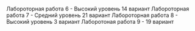 Лабороторная работа 6 - Высокий уровень 14 вариант
Лабороторная работа 7 - Средний уровень 21 вариант
Лабороторная работа 8 - Высокий уровень 3 вариант
Лаборотоная работа 9 - 19 вариант
